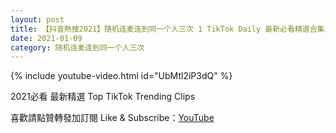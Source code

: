 ```yaml
---
layout: post
title: 【抖音熱搜2021】随机连麦连到同一个人三次 1 TikTok Daily 最新必看精選合集2021 01 09
date: 2021-01-09
category: 随机连麦连到同一个人三次
---
```


{% include youtube-video.html id="UbMtl2iP3dQ" %}

2021必看 最新精選 Top TikTok Trending Clips

喜歡請點贊轉發加訂閱 Like & Subscribe：[YouTube](https://www.youtube.com/channel/UCAoR7VcanIPd04uEq_GIylA/videos)

